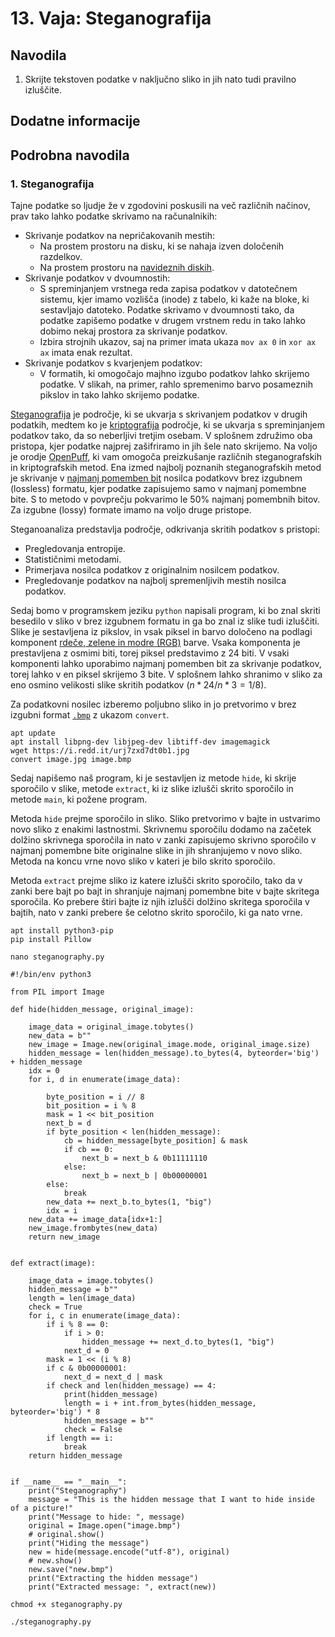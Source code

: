 # 13. Vaja: Steganografija

## Navodila

1. Skrijte tekstoven podatke v naključno sliko in jih nato tudi pravilno izluščite.

## Dodatne informacije

## Podrobna navodila

### 1. Steganografija

Tajne podatke so ljudje že v zgodovini poskusili na več različnih načinov, prav tako lahko podatke skrivamo na računalnikih:

- Skrivanje podatkov na nepričakovanih mestih:
    - Na prostem prostoru na disku, ki se nahaja izven določenih razdelkov.
    - Na prostem prostoru na [navideznih diskih](https://github.com/polz113/virtual_disk_injector).
- Skrivanje podatkov v dvoumnostih:
    - S spreminjanjem vrstnega reda zapisa podatkov v datotečnem sistemu, kjer imamo vozlišča (inode) z tabelo, ki kaže na bloke, ki sestavljajo datoteko. Podatke skrivamo v dvoumnosti tako, da podatke zapišemo podatke v drugem vrstnem redu in tako lahko dobimo nekaj prostora za skrivanje podatkov.
    - Izbira strojnih ukazov, saj na primer imata ukaza `mov ax 0` in `xor ax ax` imata enak rezultat.  
- Skrivanje podatkov s kvarjenjem podatkov:
    - V formatih, ki omogočajo majhno izgubo podatkov lahko skrijemo podatke. V slikah, na primer, rahlo spremenimo barvo posameznih pikslov in tako lahko skrijemo podatke.

[Steganografija](https://en.wikipedia.org/wiki/Steganography) je področje, ki se ukvarja s skrivanjem podatkov v drugih podatkih, medtem ko je [kriptografija](https://en.wikipedia.org/wiki/Cryptography) področje, ki se ukvarja s spreminjanjem podatkov tako, da so neberljivi tretjim osebam. V splošnem združimo oba pristopa, kjer podatke najprej zašifriramo in jih šele nato skrijemo. Na voljo je orodje [OpenPuff](https://embeddedsw.net/OpenPuff_Steganography_Home.html), ki vam omogoča preizkušanje različnih steganografskih in kriptografskih metod. Ena izmed najbolj poznanih steganografskih metod je skrivanje v [najmanj pomemben bit](https://www.boiteaklou.fr/Steganography-Least-Significant-Bit.html) nosilca podatkovv brez izgubnem (lossless) formatu, kjer podatke zapisujemo samo v najmanj pomembne bite. S to metodo v povprečju pokvarimo le 50% najmanj pomembnih bitov. Za izgubne (lossy) formate imamo na voljo druge pristope.

Steganoanaliza predstavlja področje, odkrivanja skritih podatkov s pristopi:

- Pregledovanja entropije.
- Statističnimi metodami.
- Primerjava nosilca podatkov z originalnim nosilcem podatkov.
- Pregledovanje podatkov na najbolj spremenljivih mestih nosilca podatkov.

Sedaj bomo v programskem jeziku `python` napisali program, ki bo znal skriti besedilo v sliko v brez izgubnem formatu in ga bo znal iz slike tudi izluščiti. Slike je sestavljena iz pikslov, in vsak piksel in barvo določeno na podlagi komponent [rdeče, zelene in modre (RGB)](https://en.wikipedia.org/wiki/RGB_color_model) barve. Vsaka komponenta je prestavljena z osmimi biti, torej piksel predstavimo z 24 biti. V vsaki komponenti lahko uporabimo najmanj pomemben bit za skrivanje podatkov, torej lahko v en piksel skrijemo 3 bite. V splošnem lahko shranimo v sliko za eno osmino velikosti slike skritih podatkov ($n*24/n*3 = 1/8$).

Za podatkovni nosilec izberemo poljubno sliko in jo pretvorimo v brez izgubni format [`.bmp`](https://en.wikipedia.org/wiki/BMP_file_format) z ukazom `convert`.

    apt update
    apt install libpng-dev libjpeg-dev libtiff-dev imagemagick
    wget https://i.redd.it/urj7zxd7dt0b1.jpg
    convert image.jpg image.bmp

Sedaj napišemo naš program, ki je sestavljen iz metode `hide`, ki skrije sporočilo v slike, metode `extract`, ki iz slike izlušči skrito sporočilo in metode `main`, ki požene program.

Metoda `hide` prejme sporočilo in sliko. Sliko pretvorimo v bajte in ustvarimo novo sliko z enakimi lastnostmi. Skrivnemu sporočilu dodamo na začetek dolžino skrivnega sporočila in nato v zanki zapisujemo skrivno sporočilo v najmanj pomembne bite originalne slike in jih shranjujemo v novo sliko. Metoda na koncu vrne novo sliko v kateri je bilo skrito sporočilo.

Metoda `extract` prejme sliko iz katere izlušči skrito sporočilo, tako da v zanki bere bajt po bajt in shranjuje najmanj pomembne bite v bajte skritega sporočila. Ko prebere štiri bajte iz njih izlušči dolžino skritega sporočila v bajtih, nato v zanki prebere še celotno skrito sporočilo, ki ga nato vrne.

    apt install python3-pip
    pip install Pillow

    nano steganography.py

    #!/bin/env python3

    from PIL import Image

    def hide(hidden_message, original_image):

        image_data = original_image.tobytes()
        new_data = b""
        new_image = Image.new(original_image.mode, original_image.size)
        hidden_message = len(hidden_message).to_bytes(4, byteorder='big') + hidden_message
        idx = 0
        for i, d in enumerate(image_data):

            byte_position = i // 8
            bit_position = i % 8
            mask = 1 << bit_position
            next_b = d
            if byte_position < len(hidden_message):
                cb = hidden_message[byte_position] & mask
                if cb == 0:
                    next_b = next_b & 0b11111110
                else:
                    next_b = next_b | 0b00000001
            else:
                break
            new_data += next_b.to_bytes(1, "big")
            idx = i
        new_data += image_data[idx+1:]
        new_image.frombytes(new_data)
        return new_image


    def extract(image):

        image_data = image.tobytes()
        hidden_message = b""
        length = len(image_data)
        check = True
        for i, c in enumerate(image_data):
            if i % 8 == 0:
                if i > 0:
                    hidden_message += next_d.to_bytes(1, "big")
                next_d = 0
            mask = 1 << (i % 8)
            if c & 0b00000001:
                next_d = next_d | mask
            if check and len(hidden_message) == 4:
                print(hidden_message)
                length = i + int.from_bytes(hidden_message, byteorder='big') * 8
                hidden_message = b""
                check = False
            if length == i:
                break
        return hidden_message


    if __name__ == "__main__":
        print("Steganography")
        message = "This is the hidden message that I want to hide inside of a picture!"
        print("Message to hide: ", message)
        original = Image.open("image.bmp")
        # original.show()
        print("Hiding the message")
        new = hide(message.encode("utf-8"), original)
        # new.show()
        new.save("new.bmp")
        print("Extracting the hidden message")
        print("Extracted message: ", extract(new))

    chmod +x steganography.py

    ./steganography.py